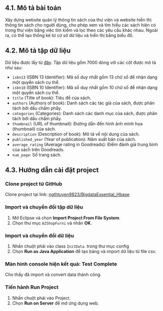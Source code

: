 ## 4.1. Mô tả bài toán

Xây dựng website quản lý thông tin sách của thư viện và website hiển thị thông tin sách cho người dùng, cho phép xem và tìm hiểu các sách hiện có trong thư viện bằng việc tìm kiếm và lọc theo các yêu cầu khác nhau. Ngoài ra, có thể tạo thống kê từ cơ sở dữ liệu và hiển thị bằng biểu đồ.

## 4.2. Mô tả tập dữ liệu

Dữ liệu được lấy từ [đây](https://www.kaggle.com/datasets/dylanjcastillo/7k-books-with-metadata/data). Tập dữ liệu gồm 7000 dòng với các cột được mô tả như sau:

- `isbn13` (ISBN 13 Identifier): Mã số duy nhất gồm 13 chữ số để nhận dạng một quyển sách cụ thể.
- `isbn10` (ISBN 10 Identifier): Mã số duy nhất gồm 10 chữ số để nhận dạng một quyển sách cụ thể.
- `title` (Title of book): Tiêu đề của sách.
- `authors` (Authors of book): Danh sách các tác giả của sách, được phân tách bởi dấu chấm phẩy.
- `categories` (Categories): Danh sách các danh mục của sách, được phân tách bởi dấu chấm phẩy.
- `thumbnail` (URL of thumbnail): Đường dẫn đến hình ảnh minh họa (thumbnail) của sách.
- `description` (Description of book): Mô tả về nội dung của sách.
- `published_year` (Year of publication): Năm xuất bản của sách.
- `average_rating` (Average rating in Goodreads): Điểm đánh giá trung bình của sách trên Goodreads.
- `num_page`: Số trang sách.

## 4.3. Hướng dẫn cài đặt project

### Clone project từ GitHub

Clone project tại link: [ngthtuyen9823/BigdataEssential_Hbase](https://github.com/ngthtuyen9823/BigdataEssential_Hbase)

### Import và chuyển đổi tập dữ liệu

1. Mở Eclipse và chọn **Import Project From File System**.
2. Chọn thư mục `AZShopFurni` và nhấn **OK**.

### Import và chuyển đổi dữ liệu

1. Nhấn chuột phải vào class `InitData`. trong thư mục config
2. Chọn **Run as Java Application** để tạo bảng và import dữ liệu từ file csv.

### Màn hình console hiện kết quả: Test Complete

Cho thấy đã import và convert data thành công.

### Tiến hành Run Project

1. Nhấn chuột phải vào Project.
2. Chọn **Run on Server** để mở ứng dụng web.
